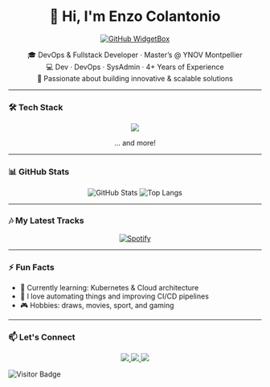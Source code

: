 <h1 align="center">👋 Hi, I'm Enzo Colantonio</h1>

<p align="center">
  <a href="https://github.com/Jurredr/github-widgetbox">
    <img src="https://github-widgetbox.vercel.app/api/profile?username=EnzoColantonio34&data=followers,repositories,stars,commits&theme=darkmode" alt="GitHub WidgetBox" />
  </a>
</p>

<p align="center">
  🎓 DevOps & Fullstack Developer · Master’s @ YNOV Montpellier<br>
  💻 Dev · DevOps · SysAdmin · 4+ Years of Experience<br>
  🚀 Passionate about building innovative & scalable solutions
</p>

---

### 🛠️ Tech Stack
<p align="center">
  <img src="https://skillicons.dev/icons?i=html,css,js,ts,react,vue,nodejs,php,laravel,python,django,mysql,postgres,mongodb,docker,kubernetes,githubactions&perline=8" />
</p>

<p align="center">
  ... and more!
</p>

---

### 📊 GitHub Stats
<p align="center">
  <img src="https://github-readme-stats.vercel.app/api?username=EnzoColantonio34&show_icons=true&theme=radical" alt="GitHub Stats" />
  <img src="https://github-readme-stats.vercel.app/api/top-langs/?username=EnzoColantonio34&layout=compact&theme=radical" alt="Top Langs" />
</p>

---

### 🎶 My Latest Tracks
<p align="center">
  <a href="https://open.spotify.com/user/11183414815">
    <img src="https://spotify-recently-played-readme.vercel.app/api?user=11183414815&count=5" alt="Spotify">
  </a>
</p>

---

### ⚡ Fun Facts
- 🧠 Currently learning: Kubernetes & Cloud architecture
- 🤖 I love automating things and improving CI/CD pipelines
- 🎮 Hobbies: draws, movies, sport, and gaming

---

### 📫 Let's Connect
<p align="center">
  <a href="mailto:enzo.colantonio@sfr.fr">
    <img src="https://img.shields.io/badge/email-D14836?style=for-the-badge&logo=gmail&logoColor=white"/>
  </a>
  <a href="https://www.linkedin.com/in/enzo-colantonio-926905189">
    <img src="https://img.shields.io/badge/LinkedIn-0A66C2?style=for-the-badge&logo=linkedin&logoColor=white"/>
  </a>
  <a href="https://github.com/EnzoColantonio34">
    <img src="https://img.shields.io/badge/GitHub-100000?style=for-the-badge&logo=github&logoColor=white"/>
  </a>
</p>

![Visitor Badge](https://visitor-badge.laobi.icu/badge?page_id=EnzoColantonio34)
